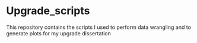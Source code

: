 # Upgrade_scripts
This repository contains the scripts I used to perform data wrangling and to generate plots for my upgrade dissertation
